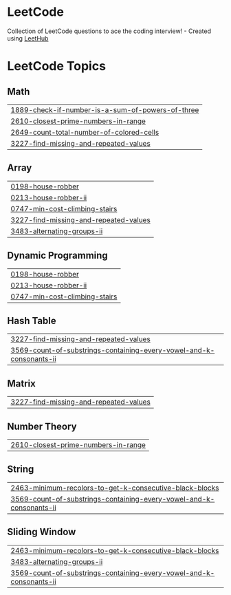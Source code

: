 # LeetCode
Collection of LeetCode questions to ace the coding interview! - Created using [LeetHub](https://github.com/QasimWani/LeetHub)

<!---LeetCode Topics Start-->
# LeetCode Topics
## Math
|  |
| ------- |
| [1889-check-if-number-is-a-sum-of-powers-of-three](https://github.com/rutvisutariya10/LeetCode/tree/master/1889-check-if-number-is-a-sum-of-powers-of-three) |
| [2610-closest-prime-numbers-in-range](https://github.com/rutvisutariya10/LeetCode/tree/master/2610-closest-prime-numbers-in-range) |
| [2649-count-total-number-of-colored-cells](https://github.com/rutvisutariya10/LeetCode/tree/master/2649-count-total-number-of-colored-cells) |
| [3227-find-missing-and-repeated-values](https://github.com/rutvisutariya10/LeetCode/tree/master/3227-find-missing-and-repeated-values) |
## Array
|  |
| ------- |
| [0198-house-robber](https://github.com/rutvisutariya10/LeetCode/tree/master/0198-house-robber) |
| [0213-house-robber-ii](https://github.com/rutvisutariya10/LeetCode/tree/master/0213-house-robber-ii) |
| [0747-min-cost-climbing-stairs](https://github.com/rutvisutariya10/LeetCode/tree/master/0747-min-cost-climbing-stairs) |
| [3227-find-missing-and-repeated-values](https://github.com/rutvisutariya10/LeetCode/tree/master/3227-find-missing-and-repeated-values) |
| [3483-alternating-groups-ii](https://github.com/rutvisutariya10/LeetCode/tree/master/3483-alternating-groups-ii) |
## Dynamic Programming
|  |
| ------- |
| [0198-house-robber](https://github.com/rutvisutariya10/LeetCode/tree/master/0198-house-robber) |
| [0213-house-robber-ii](https://github.com/rutvisutariya10/LeetCode/tree/master/0213-house-robber-ii) |
| [0747-min-cost-climbing-stairs](https://github.com/rutvisutariya10/LeetCode/tree/master/0747-min-cost-climbing-stairs) |
## Hash Table
|  |
| ------- |
| [3227-find-missing-and-repeated-values](https://github.com/rutvisutariya10/LeetCode/tree/master/3227-find-missing-and-repeated-values) |
| [3569-count-of-substrings-containing-every-vowel-and-k-consonants-ii](https://github.com/rutvisutariya10/LeetCode/tree/master/3569-count-of-substrings-containing-every-vowel-and-k-consonants-ii) |
## Matrix
|  |
| ------- |
| [3227-find-missing-and-repeated-values](https://github.com/rutvisutariya10/LeetCode/tree/master/3227-find-missing-and-repeated-values) |
## Number Theory
|  |
| ------- |
| [2610-closest-prime-numbers-in-range](https://github.com/rutvisutariya10/LeetCode/tree/master/2610-closest-prime-numbers-in-range) |
## String
|  |
| ------- |
| [2463-minimum-recolors-to-get-k-consecutive-black-blocks](https://github.com/rutvisutariya10/LeetCode/tree/master/2463-minimum-recolors-to-get-k-consecutive-black-blocks) |
| [3569-count-of-substrings-containing-every-vowel-and-k-consonants-ii](https://github.com/rutvisutariya10/LeetCode/tree/master/3569-count-of-substrings-containing-every-vowel-and-k-consonants-ii) |
## Sliding Window
|  |
| ------- |
| [2463-minimum-recolors-to-get-k-consecutive-black-blocks](https://github.com/rutvisutariya10/LeetCode/tree/master/2463-minimum-recolors-to-get-k-consecutive-black-blocks) |
| [3483-alternating-groups-ii](https://github.com/rutvisutariya10/LeetCode/tree/master/3483-alternating-groups-ii) |
| [3569-count-of-substrings-containing-every-vowel-and-k-consonants-ii](https://github.com/rutvisutariya10/LeetCode/tree/master/3569-count-of-substrings-containing-every-vowel-and-k-consonants-ii) |
<!---LeetCode Topics End-->
